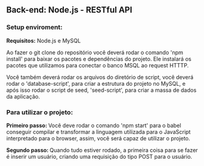 
<h2>Back-end: Node.js - RESTful API</h2>
<hl>

<h3>Setup enviroment:</h3>
<p><b>Requisitos:</b> Node.js e MySQL</p>
<p>Ao fazer o git clone do repositório você deverá rodar o comando 'npm install' para baixar os pacotes e dependências do projeto. Ele instalará os pacotes que utilizamos para conectar o banco MSQL ao request HTTTP.</p>	
<p>Você também deverá rodar os arquivos do diretório de script, você deverá rodar o 'database-script', para
criar a estrutura do projeto no MySQL, e após isso rodar o script de seed, 'seed-script', para criar a massa
de dados da aplicação.</p>

<h3>Para utilizar o projeto:</h3>

<p><b>Primeiro passo: </b> Você deve rodar o comando 'npm start' para o babel conseguir compilar e transformar
a linguagem utilizada para o JavaScript interpretado para o browser, assim, você será capaz de utilizar o
projeto.</p>
<p><b>Segundo passo: </b> Quando tudo estiver rodado, a primeira coisa para se fazer é inserir um usuário, criando
uma requisição do tipo POST para o usuário.</p>